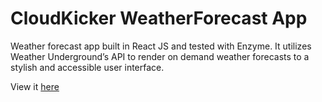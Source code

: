 # CloudKicker WeatherForecast App  

Weather forecast app built in React JS and tested with Enzyme. It utilizes Weather Underground’s API to render on demand weather forecasts to a stylish and accessible user interface.

View it [here](https://adamj1232.github.io/Gig-Wrangler/)
